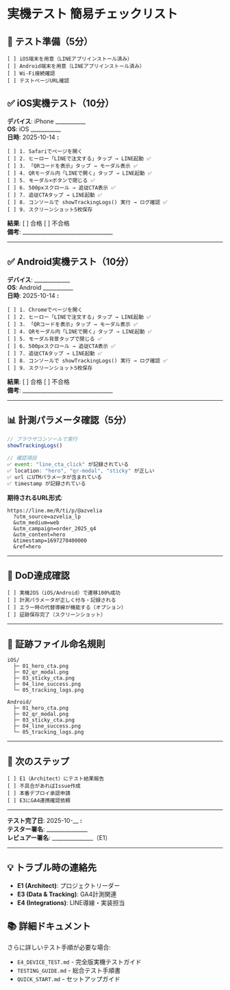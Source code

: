 # 実機テスト 簡易チェックリスト

## 📱 テスト準備（5分）

```
[ ] iOS端末を用意（LINEアプリインストール済み）
[ ] Android端末を用意（LINEアプリインストール済み）
[ ] Wi-Fi接続確認
[ ] テストページURL確認
```

## ✅ iOS実機テスト（10分）

**デバイス**: iPhone ___________  
**OS**: iOS ___________  
**日時**: 2025-10-14 __:__

```
[ ] 1. Safariでページを開く
[ ] 2. ヒーロー「LINEで注文する」タップ → LINE起動 ✅
[ ] 3. 「QRコードを表示」タップ → モーダル表示 ✅
[ ] 4. QRモーダル内「LINEで開く」タップ → LINE起動 ✅
[ ] 5. モーダル×ボタンで閉じる ✅
[ ] 6. 500pxスクロール → 追従CTA表示 ✅
[ ] 7. 追従CTAタップ → LINE起動 ✅
[ ] 8. コンソールで showTrackingLogs() 実行 → ログ確認 ✅
[ ] 9. スクリーンショット5枚保存
```

**結果**: [ ] 合格 [ ] 不合格  
**備考**: _________________________________

---

## ✅ Android実機テスト（10分）

**デバイス**: _____________  
**OS**: Android ___________  
**日時**: 2025-10-14 __:__

```
[ ] 1. Chromeでページを開く
[ ] 2. ヒーロー「LINEで注文する」タップ → LINE起動 ✅
[ ] 3. 「QRコードを表示」タップ → モーダル表示 ✅
[ ] 4. QRモーダル内「LINEで開く」タップ → LINE起動 ✅
[ ] 5. モーダル背景タップで閉じる ✅
[ ] 6. 500pxスクロール → 追従CTA表示 ✅
[ ] 7. 追従CTAタップ → LINE起動 ✅
[ ] 8. コンソールで showTrackingLogs() 実行 → ログ確認 ✅
[ ] 9. スクリーンショット5枚保存
```

**結果**: [ ] 合格 [ ] 不合格  
**備考**: _________________________________

---

## 📊 計測パラメータ確認（5分）

```javascript
// ブラウザコンソールで実行
showTrackingLogs()

// 確認項目
✅ event: "line_cta_click" が記録されている
✅ location: "hero", "qr-modal", "sticky" が正しい
✅ url にUTMパラメータが含まれている
✅ timestamp が記録されている
```

**期待されるURL形式**:
```
https://line.me/R/ti/p/@azvelia
  ?utm_source=azvelia_lp
  &utm_medium=web
  &utm_campaign=order_2025_q4
  &utm_content=hero
  &timestamp=1697270400000
  &ref=hero
```

---

## 🎯 DoD達成確認

```
[ ] 実機2OS（iOS/Android）で遷移100%成功
[ ] 計測パラメータが正しく付与・記録される
[ ] エラー時の代替導線が機能する（オプション）
[ ] 証跡保存完了（スクリーンショット）
```

---

## 📸 証跡ファイル命名規則

```
iOS/
  ├─ 01_hero_cta.png
  ├─ 02_qr_modal.png
  ├─ 03_sticky_cta.png
  ├─ 04_line_success.png
  └─ 05_tracking_logs.png

Android/
  ├─ 01_hero_cta.png
  ├─ 02_qr_modal.png
  ├─ 03_sticky_cta.png
  ├─ 04_line_success.png
  └─ 05_tracking_logs.png
```

---

## 🚀 次のステップ

```
[ ] E1（Architect）にテスト結果報告
[ ] 不具合があればIssue作成
[ ] 本番デプロイ承認申請
[ ] E3にGA4連携確認依頼
```

---

**テスト完了日**: 2025-10-__ __:__  
**テスター署名**: _______________  
**レビュアー署名**: _______________（E1）

---

## 💡 トラブル時の連絡先

- **E1 (Architect)**: プロジェクトリーダー
- **E3 (Data & Tracking)**: GA4計測関連
- **E4 (Integrations)**: LINE導線・実装担当

## 📚 詳細ドキュメント

さらに詳しいテスト手順が必要な場合:
- `E4_DEVICE_TEST.md` - 完全版実機テストガイド
- `TESTING_GUIDE.md` - 総合テスト手順書
- `QUICK_START.md` - セットアップガイド

